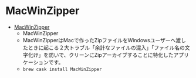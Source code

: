 # MacWinZipper
- [MacWinZipper](https://tida.co.jp/macwinzipper)
  -  MacWinZipper
  - MacWinZipperはMacで作ったZipファイルをWindowsユーザーへ渡したときに起こる２大トラブル「余計なファイルの混入」「ファイル名の文字化け」を防いで、クリーンにZipアーカイブすることに特化したアプリケーションです。
  - `brew cask install MacWinZipper`

